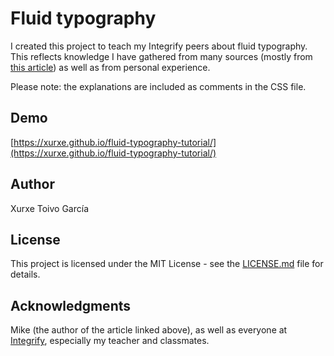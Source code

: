 # Fluid typography

I created this project to teach my Integrify peers about fluid typography. This reflects knowledge I have gathered from many sources (mostly from [this article](https://www.smashingmagazine.com/2016/05/fluid-typography/)) as well as from personal experience.

Please note: the explanations are included as comments in the CSS file.

## Demo

[https://xurxe.github.io/fluid-typography-tutorial/](https://xurxe.github.io/fluid-typography-tutorial/)

## Author

Xurxe Toivo García

## License

This project is licensed under the MIT License - see the [LICENSE.md](LICENSE.md) file for details.

## Acknowledgments

Mike (the author of the article linked above), as well as everyone at [Integrify](https://github.com/Integrify-Finland), especially my teacher and classmates.